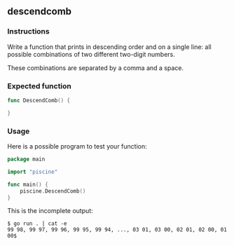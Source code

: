## descendcomb

### Instructions

Write a function that prints in descending order and on a single line: all possible combinations of two different two-digit numbers.

These combinations are separated by a comma and a space.

### Expected function

```go
func DescendComb() {

}
```

### Usage

Here is a possible program to test your function:

```go
package main

import "piscine"

func main() {
	piscine.DescendComb()
}
```

This is the incomplete output:

```console
$ go run . | cat -e
99 98, 99 97, 99 96, 99 95, 99 94, ..., 03 01, 03 00, 02 01, 02 00, 01 00$
```
